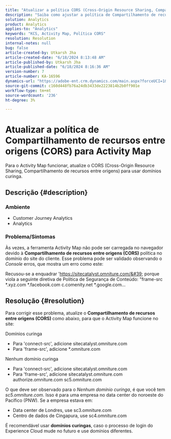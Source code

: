 ```yaml
---
title: "Atualizar a política CORS (Cross-Origin Resource Sharing, Compartilhamento de recursos entre origens) para o Activity Map"
description: "Saiba como ajustar a política de Compartilhamento de recursos entre origens para usar a ferramenta Activity Map."
solution: Analytics
product: Analytics
applies-to: "Analytics"
keywords: "KCS, Activity Map, Política CORS"
resolution: Resolution
internal-notes: null
bug: false
article-created-by: Utkarsh Jha
article-created-date: "6/18/2024 8:13:48 AM"
article-published-by: Utkarsh Jha
article-published-date: "6/18/2024 8:16:36 AM"
version-number: 7
article-number: KA-16596
dynamics-url: "https://adobe-ent.crm.dynamics.com/main.aspx?forceUCI=1&pagetype=entityrecord&etn=knowledgearticle&id=1afeb4af-4a2d-ef11-840b-6045bd06eea5"
source-git-commit: c160d448fb76a24db3433de2223814b2b0ff901e
workflow-type: tm+mt
source-wordcount: '236'
ht-degree: 3%

---
```


# Atualizar a política de Compartilhamento de recursos entre origens (CORS) para Activity Map


Para o Activity Map funcionar, atualize o CORS (Cross-Origin Resource Sharing, Compartilhamento de recursos entre origens)<b> </b>para usar domínios curinga.

## Descrição {#description}


### <b>Ambiente </b>

- Customer Journey Analytics
- Analytics




### <b>Problema/Sintomas</b>

Às vezes, a ferramenta Activity Map não pode ser carregada no navegador devido à <b>Compartilhamento de recursos entre origens (CORS)</b> política no domínio do site do cliente. Esse problema pode ser validado observando o *Console* erros, que mostra um erro como este:

Recusou-se a enquadrar &#39;https://sitecatalyst.omniture.com/&#39; porque viola a seguinte diretiva de Política de Segurança de Conteúdo: &quot;frame-src \*.xyz.com \*.facebook.com c.comenity.net \*.google.com...


## Resolução {#resolution}


Para corrigir esse problema, atualize o <b>Compartilhamento de recursos entre origens (CORS) </b>como abaixo, para que o Activity Map funcione no site:

Domínios curinga

- Para &#39;connect-src&#39;, adicione sitecatalyst.omniture.com
- Para &#39;frame-src&#39;, adicione \*.omniture.com


Nenhum domínio curinga

- Para &#39;connect-src&#39;, adicione sitecatalyst.omniture.com
- Para &#39;frame-src&#39;, adicione sitecatalyst.omniture.com authorize.omniture.com sc5.omniture.com


O que deve ser observado para o *Nenhum domínio curinga*, é que você tem *sc5.omniture.com*. Isso é para uma empresa no data center do noroeste do Pacífico (PNW). Se a empresa estava em:

- Data center de Londres, use sc3.omniture.com
- Centro de dados de Cingapura, use sc4.omniture.com


É recomendável usar <b>domínios curingas</b>, caso o processo de login do Experience Cloud mude no futuro e use domínios diferentes.

